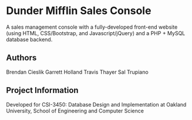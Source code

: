 # Dunder Mifflin Sales Console

A sales management console with a fully-developed front-end website (using HTML, CSS/Bootstrap, and Javascript/jQuery) and a PHP + MySQL database backend.


## Authors
Brendan Cieslik
Garrett Holland
Travis Thayer
Sal Trupiano

## Project Information
Developed for CSI-3450: Database Design and Implementation at Oakland University, School of Engineering and Computer Science
